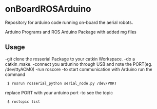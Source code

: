 # onBoardROSArduino

Repository for arduino code running on-board the aerial robots.

Arduino Programs and ROS Arduino Package with added mg files

## Usage
-git clone the rosserial Package to your catkin Workspace.
-do a catkin_make.
-connect you ardunino through USB and note the PORT(eg. /dev/ttyACM0)
-run roscore
-to start communication with Arduino run the command
```sh
 $ rosrun rosserial_python serial_node.py /dev/PORT

```
replace PORT with your arduino port
-to see the topic 
```sh
 $ rostopic list
```

